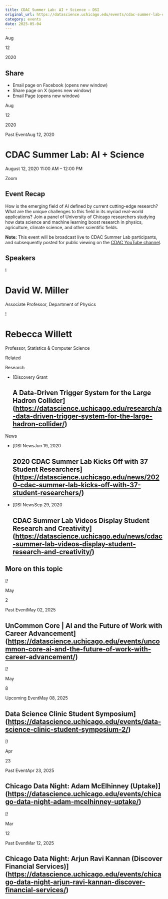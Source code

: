 ```yaml
---
title: CDAC Summer Lab: AI + Science – DSI
original_url: https://datascience.uchicago.edu/events/cdac-summer-lab-covid-19-data-science-2-2-2
category: events
date: 2025-05-04
---
```


Aug

12

2020

## Share

* Email page on Facebook (opens new window)
* Share page on X (opens new window)
* Email Page (opens new window)

<!-- Table-like structure detected -->

Aug

12

2020

Past EventAug 12, 2020

# CDAC Summer Lab: AI + Science

August 12, 2020 11:00 AM – 12:00 PM

Zoom

## Event Recap

How is the emerging field of AI defined by current cutting-edge research? What are the unique challenges to this field in its myriad real-world applications? Join a panel of University of Chicago researchers studying how data science and machine learning boost research in physics, agriculture, climate science, and other scientific fields.

**Note:** This event will be broadcast live to CDAC Summer Lab participants, and subsequently posted for public viewing on the [CDAC YouTube channel](https://www.youtube.com/channel/UCf_vMLzedhxTSvsUwVgpAgA).

## Speakers

<!-- Table-like structure detected -->

! 

# David W. Miller

Associate Professor, Department of Physics

! 

# Rebecca Willett

Professor, Statistics & Computer Science

Related

Research

* [Discovery Grant

  ## A Data-Driven Trigger System for the Large Hadron Collider](https://datascience.uchicago.edu/research/a-data-driven-trigger-system-for-the-large-hadron-collider/)

News

* [DSI NewsJun 19, 2020

  ## 2020 CDAC Summer Lab Kicks Off with 37 Student Researchers](https://datascience.uchicago.edu/news/2020-cdac-summer-lab-kicks-off-with-37-student-researchers/)
* [DSI NewsSep 29, 2020

  ## CDAC Summer Lab Videos Display Student Research and Creativity](https://datascience.uchicago.edu/news/cdac-summer-lab-videos-display-student-research-and-creativity/)

## More on this topic

[!

May

2

Past EventMay 02, 2025

## UnCommon Core | AI and the Future of Work with Career Advancement](https://datascience.uchicago.edu/events/uncommon-core-ai-and-the-future-of-work-with-career-advancement/)
[!

May

8

Upcoming EventMay 08, 2025

## Data Science Clinic Student Symposium](https://datascience.uchicago.edu/events/data-science-clinic-student-symposium-2/)
[!

Apr

23

Past EventApr 23, 2025

## Chicago Data Night: Adam McElhinney (Uptake)](https://datascience.uchicago.edu/events/chicago-data-night-adam-mcelhinney-uptake/)
[!

Mar

12

Past EventMar 12, 2025

## Chicago Data Night: Arjun Ravi Kannan (Discover Financial Services)](https://datascience.uchicago.edu/events/chicago-data-night-arjun-ravi-kannan-discover-financial-services/)
